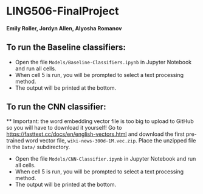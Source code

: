 # LING506-FinalProject
#### Emily Roller, Jordyn Allen, Alyosha Romanov

## To run the Baseline classifiers:

- Open the file `Models/Baseline-Classifiers.ipynb` in Jupyter Notebook and run all cells.
- When cell 5 is run, you will be prompted to select a text processing method.
- The output will be printed at the bottom.

## To run the CNN classifier:

** Important: the word embedding vector file is too big to upload to GitHub so you will have to download it yourself! Go to https://fasttext.cc/docs/en/english-vectors.html and download the first pre-trained word vector file, `wiki-news-300d-1M.vec.zip`. Place the unzipped file in the `Data/` subdirectory.

- Open the file `Models/CNN-Classifier.ipynb` in Jupyter Notebook and run all cells.
- When cell 5 is run, you will be prompted to select a text processing method.
- The output will be printed at the bottom.

